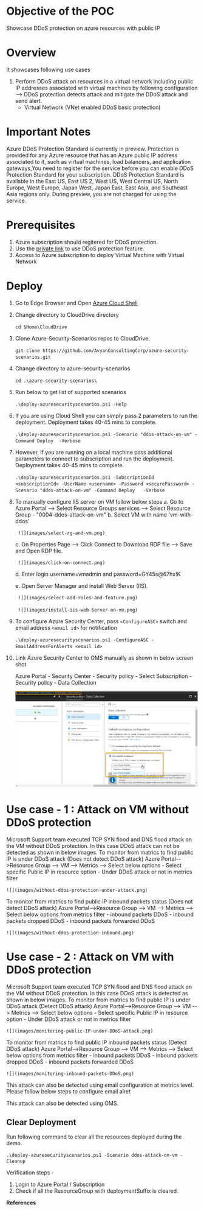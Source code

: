 ﻿# Objective of the POC
Showcase DDoS protection on azure resources with public IP

# Overview
It showcases following use cases
1. Perform DDoS attack on resources in a virtual network including public IP addresses associated with virtual machines by following configuration --> DDoS protection detects attack and mitigate the DDoS attack and send alert.
    * Virtual Network (VNet enabled DDoS basic protection)

# Important Notes
Azure DDoS Protection Standard is currently in preview. Protection is provided for any Azure resource that has an Azure public IP address associated to it, such as virtual machines, load balancers, and application gateways,You need to register for the service before you can enable DDoS Protection Standard for your subscription. DDoS Protection Standard is available in the East US, East US 2, West US, West Central US, North Europe, West Europe, Japan West, Japan East, East Asia, and Southeast Asia regions only. During preview, you are not charged for using the service.

# Prerequisites
1. Azure subscription should regitered for DDoS protection.
2. Use the [private link](https://aka.ms/ddosprotectionplan) to use DDoS protection feature.
3. Access to Azure subscription to deploy Virtual Machine with Virtual Network

# Deploy

1. Go to Edge Browser and Open [Azure Cloud Shell](https://shell.azure.com/)
1. Change directory to CloudDrive directory 

    `cd $Home\CloudDrive `

1. Clone Azure-Security-Scenarios repos to CloudDrive.

    `git clone https://github.com/AvyanConsultingCorp/azure-security-scenarios.git`

1. Change directory to azure-security-scenarios
 
    `cd .\azure-security-scenarios\`

1. Run below to get list of supported scenarios

    `.\deploy-azuresecurityscenarios.ps1 -Help`

1. If you are using Cloud Shell you can simply pass 2 parameters to run the deployment. Deployment takes  40-45 mins to complete.

    `.\deploy-azuresecurityscenarios.ps1 -Scenario "ddos-attack-on-vm" -Command Deploy  -Verbose`

1. However, if you are running on a local machine pass additional parameters to connect to subscription and run the deployment. Deployment takes  40-45 mins to complete.

    `.\deploy-azuresecurityscenarios.ps1 -SubscriptionId <subscriptionId> -UserName <username> -Password <securePassword> -Scenario "ddos-attack-on-vm" -Command Deploy   -Verbose`

8. To manually configure IIS server on VM follow below steps
    a. Go to Azure Portal --> Select Resource Groups services --> Select Resource Group - "0004-ddos-attack-on-vm"
    b. Select VM with name 'vm-with-ddos'

        ![](images/select-rg-and-vm.png)

    c. On Properties Page --> Click Connect to Download RDP file --> Save and Open RDP file.

        ![](images/click-on-connect.png)

    d. Enter login username=vmadmin and password=GY45s@67hx!K
    
    e. Open Server Manager and install Web Server (IIS).

        ![](images/select-add-roles-and-feature.png)
    
        ![](images/install-iis-web-Server-on-vm.png)
    
    
8. To configure Azure Security Center, pass `<ConfigureASC>`  switch and  email address `<email id>` for notification

    `.\deploy-azuresecurityscenarios.ps1 -ConfigureASC -EmailAddressForAlerts <email id>`
    
8. Link Azure Security Center to OMS manually as shown in below screen shot


    Azure Portal  - Security Center - Security policy - Select Subscription - Security policy - Data Collection

    
    ![](images/ddos-asc-oms.png)
    

# Use case - 1 : Attack on VM without DDoS protection
Microsoft Support team executed TCP SYN flood and DNS flood attack on the VM without DDoS protection. In this case DDoS attack can not be detected as shown in below images.
To monitor from matrics to find public IP is under DDoS attack (Does not detect DDoS attack)
    Azure Portal-->Resource Group --> VM --> Metrics --> Select below options
    - Select specific Public IP in resource option 
    - Under DDoS attack or not in metrics filter

    ![](images/without-ddos-protection-under-attack.png)

To monitor from matrics to find public IP inbound packets status (Does not detect DDoS attack)
    Azure Portal-->Resource Group --> VM --> Metrics --> Select below options from metrics filter
    - inbound packets DDoS
    - inbound packets dropped DDoS
    - inbound packets forwarded DDoS

    ![](images/without-ddos-protection-inbound.png)

# Use case - 2 : Attack on VM with DDoS protection 
Microsoft Support team executed TCP SYN flood and DNS flood attack on the VM without DDoS protection. In this case DDoS attack is detected as shown in below images.
To monitor from matrics to find public IP is under DDoS attack (Detect DDoS attack)
    Azure Portal-->Resource Group --> VM --> Metrics --> Select below options
    - Select specific Public IP in resource option 
    - Under DDoS attack or not in metrics filter
    
    ![](images/monitoring-public-IP-under-DDoS-attack.png)

To monitor from matrics to find public IP inbound packets status (Detect DDoS attack)
    Azure Portal-->Resource Group --> VM --> Metrics --> Select below options from metrics filter
    - inbound packets DDoS
    - inbound packets dropped DDoS
    - inbound packets forwarded DDoS

  
    ![](images/monitoring-inbound-packets-DDoS.png)

  This attack can also be detected using email configuration at metrics level. Please follow below steps to configure email alret
  
  This attack can also be detected using OMS. 


    
## Clear Deployment 

Run following command to clear all the resources deployed during the demo.

```
.\deploy-azuresecurityscenarios.ps1 -Scenario ddos-attack-on-vm -Cleanup 
```

Verification steps -
1. Login to Azure Portal / Subscription
2. Check if all the ResourceGroup with deploymentSuffix is cleared.




**References** 